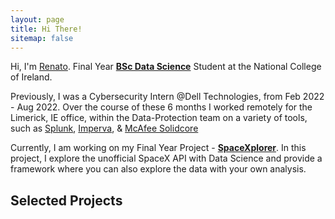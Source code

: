 ```yaml
---
layout: page
title: Hi There!
sitemap: false
---
```


Hi, I'm [Renato](https://www.linkedin.com/in/rgusani/). Final Year [<strong>BSc Data Science</strong>](https://github.com/renatogusani/BSc-Data-Science) Student at the National College of Ireland.

Previously, I was a Cybersecurity Intern @Dell Technologies, from Feb 2022 - Aug 2022. Over the course of these 6 months I worked remotely for the Limerick, IE office, within the Data-Protection team on a variety of tools, such as [Splunk](https://www.splunk.com/), [Imperva](https://www.imperva.com/), & [McAfee Solidcore](https://www.mcafee.com/enterprise/en-us/assets/data-sheets/ds-application-control.pdf)

Currently, I am working on my Final Year Project - [<strong>SpaceXplorer</strong>](https://spacexplorer.info/). In this project, I explore the unofficial SpaceX API with Data Science and provide a framework where you can also explore the data with your own analysis.


## Selected Projects
